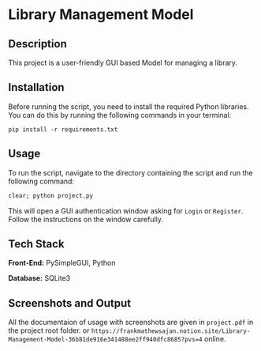 # Library Management Model

## Description
This project is a user-friendly GUI based Model for managing a library.

## Installation
Before running the script, you need to install the required Python libraries. You can do this by running the following commands in your terminal:

```
pip install -r requirements.txt
```

## Usage
To run the script, navigate to the directory containing the script and run the following command:

```cmd
clear; python project.py
```

This will open a GUI authentication window asking for `Login` or `Register`. Follow the instructions on the window carefully.


## Tech Stack

**Front-End:** PySimpleGUI, Python

**Database:** SQLite3


## Screenshots and Output

All the documentaion of usage with screenshots are given in `project.pdf` in the project root folder.
or `https://frankmathewsajan.notion.site/Library-Management-Model-36b81de916e341488ee2ff940dfc8685?pvs=4` online.
